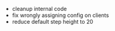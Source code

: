 - cleanup internal code
- fix wrongly assigning config on clients
- reduce default step height to 20